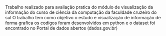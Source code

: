 Trabalho realizado para avaliação pratica do módulo de visualização da informação do curso de ciência da computação da faculdade cruzeiro do sul
O trabalho tem como objetivo o estudo e visualização de informação de forma grafica
os codigos foram desenvolvidos em python e o dataset foi encontrado no Portal de dados abertos (dados.gov.br)
